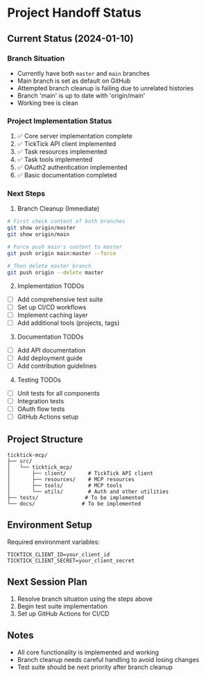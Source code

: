 # Project Handoff Status

## Current Status (2024-01-10)

### Branch Situation
- Currently have both `master` and `main` branches
- Main branch is set as default on GitHub
- Attempted branch cleanup is failing due to unrelated histories
- Branch 'main' is up to date with 'origin/main'
- Working tree is clean

### Project Implementation Status
1. ✅ Core server implementation complete
2. ✅ TickTick API client implemented
3. ✅ Task resources implemented
4. ✅ Task tools implemented
5. ✅ OAuth2 authentication implemented
6. ✅ Basic documentation completed

### Next Steps

1. Branch Cleanup (Immediate)
```bash
# First check content of both branches
git show origin/master
git show origin/main

# Force push main's content to master
git push origin main:master --force

# Then delete master branch
git push origin --delete master
```

2. Implementation TODOs
- [ ] Add comprehensive test suite
- [ ] Set up CI/CD workflows
- [ ] Implement caching layer
- [ ] Add additional tools (projects, tags)

3. Documentation TODOs
- [ ] Add API documentation
- [ ] Add deployment guide
- [ ] Add contribution guidelines

4. Testing TODOs
- [ ] Unit tests for all components
- [ ] Integration tests
- [ ] OAuth flow tests
- [ ] GitHub Actions setup

## Project Structure
```
ticktick-mcp/
├── src/
│   └── ticktick_mcp/
│       ├── client/       # TickTick API client
│       ├── resources/    # MCP resources
│       ├── tools/        # MCP tools
│       └── utils/        # Auth and other utilities
├── tests/               # To be implemented
└── docs/               # To be implemented
```

## Environment Setup
Required environment variables:
```
TICKTICK_CLIENT_ID=your_client_id
TICKTICK_CLIENT_SECRET=your_client_secret
```

## Next Session Plan
1. Resolve branch situation using the steps above
2. Begin test suite implementation
3. Set up GitHub Actions for CI/CD

## Notes
- All core functionality is implemented and working
- Branch cleanup needs careful handling to avoid losing changes
- Test suite should be next priority after branch cleanup